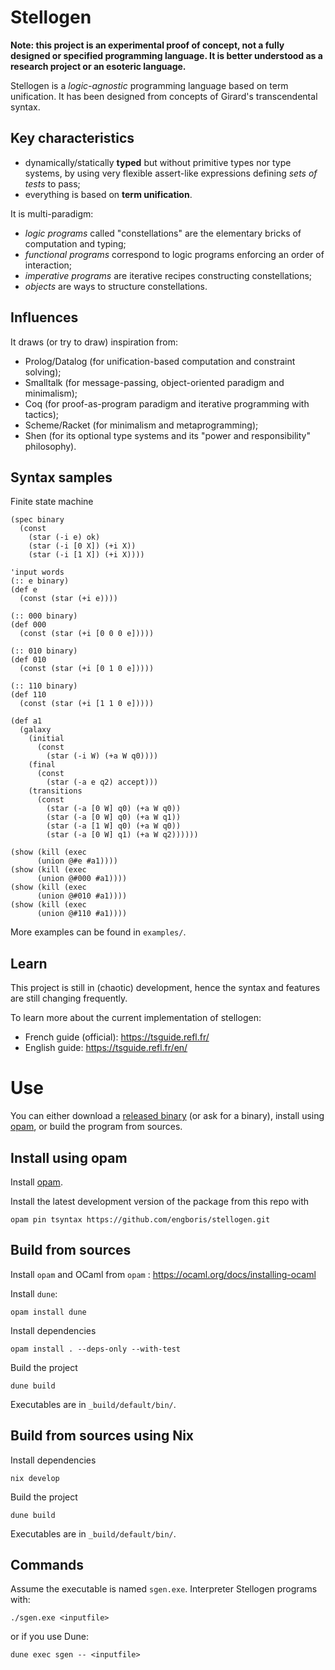 # Stellogen

**Note: this project is an experimental proof of concept, not a fully
designed or specified programming language. It is better understood as a
research project or an esoteric language.**

Stellogen is a *logic-agnostic* programming language based on term unification.
It has been designed from concepts of Girard's transcendental syntax.

## Key characteristics

- dynamically/statically **typed** but without primitive types nor type systems,
by using very flexible assert-like expressions defining *sets of tests* to pass;
- everything is based on **term unification**.

It is multi-paradigm:
- _logic programs_ called "constellations" are the elementary bricks of
computation and typing;
- _functional programs_ correspond to logic programs enforcing an order of
interaction;
- _imperative programs_ are iterative recipes constructing constellations;
- _objects_ are ways to structure constellations.

## Influences

It draws (or try to draw) inspiration from:
- Prolog/Datalog (for unification-based computation and constraint solving);
- Smalltalk (for message-passing, object-oriented paradigm and minimalism);
- Coq (for proof-as-program paradigm and iterative programming with tactics);
- Scheme/Racket (for minimalism and metaprogramming);
- Shen (for its optional type systems and its "power and responsibility"
philosophy).

## Syntax samples

Finite state machine

```
(spec binary
  (const
    (star (-i e) ok)
    (star (-i [0 X]) (+i X))
    (star (-i [1 X]) (+i X))))

'input words
(:: e binary)
(def e
  (const (star (+i e))))

(:: 000 binary)
(def 000
  (const (star (+i [0 0 0 e]))))

(:: 010 binary)
(def 010
  (const (star (+i [0 1 0 e]))))

(:: 110 binary)
(def 110
  (const (star (+i [1 1 0 e]))))

(def a1
  (galaxy
    (initial
      (const
        (star (-i W) (+a W q0))))
    (final
      (const
        (star (-a e q2) accept)))
    (transitions
      (const
        (star (-a [0 W] q0) (+a W q0))
        (star (-a [0 W] q0) (+a W q1))
        (star (-a [1 W] q0) (+a W q0))
        (star (-a [0 W] q1) (+a W q2))))))

(show (kill (exec
      (union @#e #a1))))
(show (kill (exec
      (union @#000 #a1))))
(show (kill (exec
      (union @#010 #a1))))
(show (kill (exec
      (union @#110 #a1))))
```

More examples can be found in `examples/`.

## Learn

This project is still in (chaotic) development, hence the syntax and features
are still changing frequently.

To learn more about the current implementation of stellogen:
- French guide (official): https://tsguide.refl.fr/
- English guide: https://tsguide.refl.fr/en/

# Use

You can either download a
[released binary](https://github.com/engboris/stellogen/releases)
(or ask for a binary), install using
[opam](https://opam.ocaml.org/), or build the program from sources.

## Install using opam

Install [opam](https://ocaml.org/docs/installing-ocaml).

Install the latest development version of the package from this repo with

```
opam pin tsyntax https://github.com/engboris/stellogen.git
```

## Build from sources

Install `opam` and OCaml from `opam` : https://ocaml.org/docs/installing-ocaml

Install `dune`:
```
opam install dune
```

Install dependencies
```
opam install . --deps-only --with-test
```

Build the project
```
dune build
```

Executables are in `_build/default/bin/`.

## Build from sources using Nix

Install dependencies
```
nix develop
```

Build the project
```
dune build
```

Executables are in `_build/default/bin/`.

## Commands

Assume the executable is named `sgen.exe`. Interpreter Stellogen programs with:

```
./sgen.exe <inputfile>
```

or if you use Dune:

```
dune exec sgen -- <inputfile>
```
